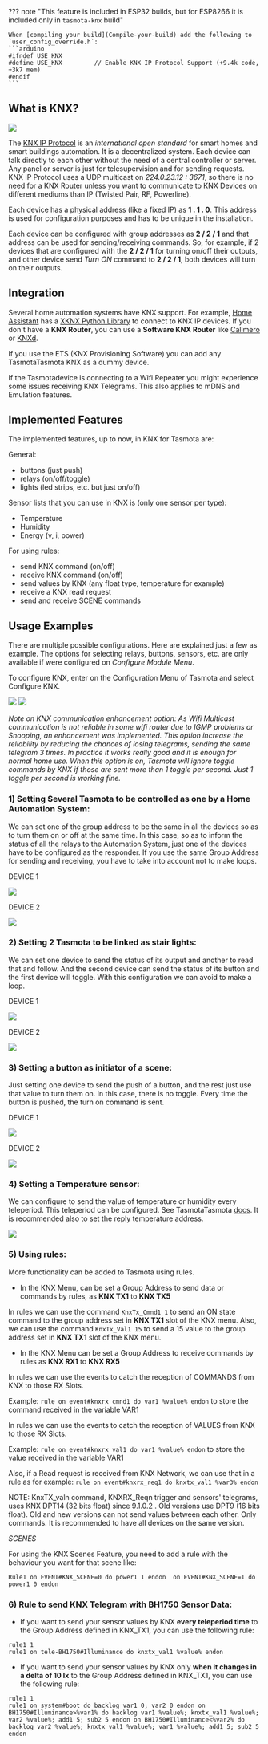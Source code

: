 ??? note "This feature is included in ESP32 builds, but for ESP8266 it is included only in `tasmota-knx` build"     

    When [compiling your build](Compile-your-build) add the following to `user_config_override.h`:
    ```arduino
    #ifndef USE_KNX
    #define USE_KNX         // Enable KNX IP Protocol Support (+9.4k code, +3k7 mem)
    #endif
    ```

## What is KNX?

[<img src="https://www.knx.org/wGlobal/wGlobal/layout/images/knx-logo.png" />](https://www.knx.org/knx-en/for-professionals/index.php)

The [KNX IP Protocol](https://en.wikipedia.org/wiki/KNX_(standard)) is an _international open standard_ for smart homes and smart buildings automation. It is a decentralized system. Each device can talk directly to each other without the need of a central controller or server. Any panel or server is just for telesupervision and for sending requests. KNX IP Protocol uses a UDP multicast on _224.0.23.12 : 3671_, so there is no need for a KNX Router unless you want to communicate to KNX Devices on different mediums than IP (Twisted Pair, RF, Powerline).

Each device has a physical address (like a fixed IP) as **1 . 1 . 0**. This address is used for configuration purposes and has to be unique in the installation.

Each device can be configured with group addresses as **2 / 2 / 1** and that address can be used for sending/receiving commands.
So, for example, if 2 devices that are configured with the **2 / 2 / 1** for turning on/off their outputs, and other device send _Turn ON_ command to **2 / 2 / 1**, both devices will turn on their outputs.

## Integration

Several home automation systems have KNX support. For example, [Home Assistant](https://github.com/home-assistant/home-assistant) has a [XKNX Python Library](https://github.com/XKNX/xknx) to connect to KNX IP devices. If you don't have a **KNX Router**, you can use a **Software KNX Router** like [Calimero](https://github.com/calimero-project) or [KNXd](https://github.com/knxd/knxd).

If you use the ETS (KNX Provisioning Software) you can add any TasmotaTasmota KNX as a dummy device.

If the Tasmotadevice is connecting to a Wifi Repeater you might experience some issues receiving KNX Telegrams. This also applies to mDNS and Emulation features.

## Implemented Features 

The implemented features, up to now, in KNX for Tasmota are:

General:

* buttons (just push)
* relays (on/off/toggle)
* lights (led strips, etc. but just on/off)

Sensor lists that you can use in KNX is (only one sensor per type):

* Temperature
* Humidity
* Energy (v, i, power)

For using rules:

* send KNX command (on/off)
* receive KNX command (on/off)
* send values by KNX (any float type, temperature for example)
* receive a KNX read request
* send and receive SCENE commands

## Usage Examples ##

There are multiple possible configurations. Here are explained just a few as example. The options for selecting relays, buttons, sensors, etc. are only available if were configured on _Configure Module Menu_.

To configure KNX, enter on the Configuration Menu of Tasmota and select Configure KNX.

<img src="https://raw.githubusercontent.com/ascillato/Tasmota_KNX/KNX_development/.github/Config_Menu.jpg" />
<img src="https://raw.githubusercontent.com/ascillato/Tasmota_KNX/KNX_development/.github/KNX_menu.jpg" />

_Note on KNX communication enhancement option: As Wifi Multicast communication is not reliable in some wifi router due to IGMP problems or Snooping, an enhancement was implemented. This option increase the reliability by reducing the chances of losing telegrams, sending the same telegram 3 times. In practice it works really good and it is enough for normal home use. When this option is on, Tasmota will ignore toggle commands by KNX if those are sent more than 1 toggle per second. Just 1 toggle per second is working fine._


### 1) Setting Several Tasmota to be controlled as one by a Home Automation System: ###

We can set one of the group address to be the same in all the devices so as to turn them on or off at the same time.
In this case, so as to inform the status of all the relays to the Automation System, just one of the devices have to be configured as the responder. If you use the same Group Address for sending and receiving, you have to take into account not to make loops.

DEVICE 1

<img src="https://raw.githubusercontent.com/ascillato/Tasmota_KNX/KNX_development/.github/1.jpg" />

DEVICE 2

<img src="https://raw.githubusercontent.com/ascillato/Tasmota_KNX/KNX_development/.github/2.jpg" />

### 2) Setting 2 Tasmota to be linked as stair lights: ###

We can set one device to send the status of its output and another to read that and follow. And the second device can send the status of its button and the first device will toggle. With this configuration we can avoid to make a loop.

DEVICE 1

<img src="https://raw.githubusercontent.com/ascillato/Tasmota_KNX/KNX_development/.github/3.jpg" />

DEVICE 2

<img src="https://raw.githubusercontent.com/ascillato/Tasmota_KNX/KNX_development/.github/4.jpg" />

### 3) Setting a button as initiator of a scene:

Just setting one device to send the push of a button, and the rest just use that value to turn them on. In this case, there is no toggle. Every time the button is pushed, the turn on command is sent.

DEVICE 1

<img src="https://raw.githubusercontent.com/ascillato/Tasmota_KNX/KNX_development/.github/5.jpg" />

DEVICE 2

<img src="https://raw.githubusercontent.com/ascillato/Tasmota_KNX/KNX_development/.github/6.jpg" />

### 4) Setting a Temperature sensor:

We can configure to send the value of temperature or humidity every teleperiod. This teleperiod can be configured. See TasmotaTasmota [docs](Commands.md). It is recommended also to set the reply temperature address.

<img src="https://raw.githubusercontent.com/ascillato/Tasmota_KNX/KNX_development/.github/7.jpg" />

### 5) Using rules: ###

More functionality can be added to Tasmota using rules.

* In the KNX Menu, can be set a Group Address to send data or commands by rules, as **KNX TX1** to **KNX TX5**

In rules we can use the command ``KnxTx_Cmnd1 1`` to send an ON state command to the group address set in **KNX TX1** slot of the KNX menu.
Also, we can use the command ``KnxTx_Val1 15`` to send a 15 value to the group address set in **KNX TX1** slot of the KNX menu.

* In the KNX Menu can be set a Group Address to receive commands by rules as **KNX RX1** to **KNX RX5**

In rules we can use the events to catch the reception of COMMANDS from KNX to those RX Slots.

Example: ``rule on event#knxrx_cmnd1 do var1 %value% endon`` to store the command received in the variable VAR1

In rules we can use the events to catch the reception of VALUES from KNX to those RX Slots.

Example: ``rule on event#knxrx_val1 do var1 %value% endon`` to store the value received in the variable VAR1

Also, if a Read request is received from KNX Network, we can use that in a rule as for example: ``rule on event#knxrx_req1 do knxtx_val1 %var3% endon``

NOTE: KnxTX_valn command, KNXRX_Reqn trigger and sensors' telegrams, uses KNX DPT14 (32 bits float) since 9.1.0.2 . Old versions use DPT9 (16 bits float). Old and new versions can not send values between each other. Only commands. It is recommended to have all devices on the same version.

*SCENES*

For using the KNX Scenes Feature, you need to add a rule with the behaviour you want for that scene like:

``Rule1 on EVENT#KNX_SCENE=0 do power1 1 endon  on EVENT#KNX_SCENE=1 do power1 0 endon``

### 6) Rule to send KNX Telegram with BH1750 Sensor Data: ###

* If you want to send your sensor values by KNX **every teleperiod time** to the Group Address defined in KNX_TX1, you can use the following rule:

```
rule1 1
rule1 on tele-BH1750#Illuminance do knxtx_val1 %value% endon
```

* If you want to send your sensor values by KNX only **when it changes in a delta of 10 lx** to the Group Address defined in KNX_TX1, you can use the following rule:

```
rule1 1
rule1 on system#boot do backlog var1 0; var2 0 endon on BH1750#Illuminance>%var1% do backlog var1 %value%; knxtx_val1 %value%; var2 %value%; add1 5; sub2 5 endon on BH1750#Illuminance<%var2% do backlog var2 %value%; knxtx_val1 %value%; var1 %value%; add1 5; sub2 5 endon
```
